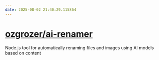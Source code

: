 ```yaml
---
date: 2025-08-02 21:40:29.115864
---
```


# [ozgrozer/ai-renamer](https://github.com/ozgrozer/ai-renamer)

Node.js tool for automatically renaming files and images using AI models based on content